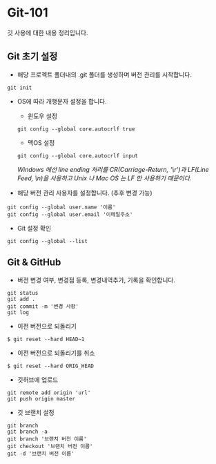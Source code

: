 # Git-101

깃 사용에 대한 내용 정리입니다.

## Git 초기 설정

- 해당 프로젝트 폴더내의 .git 폴더를 생성하며 버전 관리를 시작합니다.  

```
git init
```
- OS에 따라 개행문자 설정을 합니다.
  - 윈도우 설정  
  ```
  git config --global core.autocrlf true
  ```
  - 맥OS 설정
  ```
  git config --global core.autocrlf input
  ```
  _Windows 에선 line ending 처리를 CR(Carriage-Return, '\r')과 LF(Line Feed, \n)을 사용하고 Unix 나 Mac OS 는 LF 만 사용하기 때문이다._ 

- 해당 버전 관리 사용자를 설정합니다. (추후 변경 가능)
```
git config --global user.name '이름'
git config --global user.email '이메일주소'
```

- Git 설정 확인
```
git config --global --list
```

## Git & GitHub

- 버전 변경 여부, 변경점 등록, 변경내역추가, 기록을 확인합니다.
```
git status
git add .
git commit -m '변경 사항'
git log
```

- 이전 버전으로 되돌리기
```
$ git reset --hard HEAD~1
```

- 이전 버전으로 되돌리기를 취소
```
$ git reset --hard ORIG_HEAD
```

- 깃허브에 업로드
```
git remote add origin 'url'
git push origin master
```

- 깃 브랜치 설정
```
git branch
git branch -a
git branch '브랜치 버전 이름'
git checkout '브랜치 버전 이름'
git -d '브랜치 버전 이름'
```

